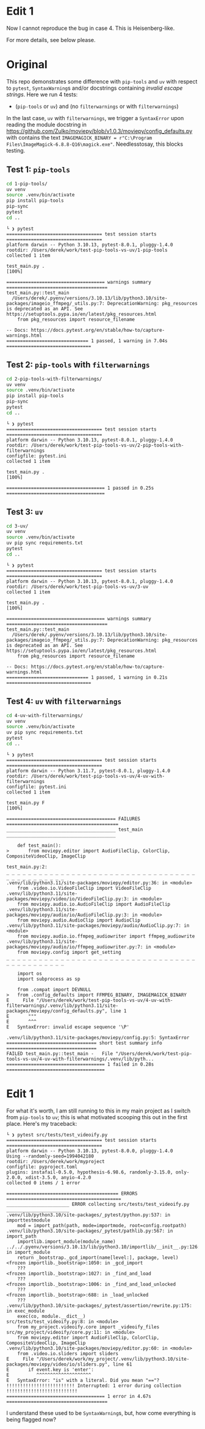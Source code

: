 # Edit 1

Now I cannot reproduce the bug in case 4. This is Heisenberg-like.

For more details, see below please.

# Original

This repo demonstrates some difference with `pip-tools` and `uv` with respect to
`pytest`, `SyntaxWarning`s and/or docstrings containing _invalid escape strings_. 
Here we run 4 tests:

- (`pip-tools` or `uv`) and (no `filterwarnings` or with `filterwarnings`)

In the last case, `uv` with `filterwarnings`, we trigger a `SyntaxError` upon
reading the module docstring in
https://github.com/Zulko/moviepy/blob/v1.0.3/moviepy/config_defaults.py with
contains the text
`IMAGEMAGICK_BINARY = r"C:\Program Files\ImageMagick-6.8.8-Q16\magick.exe"`.
Needlesstosay, this blocks testing.

## Test 1: `pip-tools`

```bash
cd 1-pip-tools/
uv venv
source .venv/bin/activate
pip install pip-tools
pip-sync
pytest
cd ..
```

```console
└ ❯ pytest
=================================== test session starts ===================================
platform darwin -- Python 3.10.13, pytest-8.0.1, pluggy-1.4.0
rootdir: /Users/derek/work/test-pip-tools-vs-uv/1-pip-tools
collected 1 item

test_main.py .                                                                      [100%]

==================================== warnings summary =====================================
test_main.py::test_main
  /Users/derek/.pyenv/versions/3.10.13/lib/python3.10/site-packages/imageio_ffmpeg/_utils.py:7: DeprecationWarning: pkg_resources is deprecated as an API. See https://setuptools.pypa.io/en/latest/pkg_resources.html
    from pkg_resources import resource_filename

-- Docs: https://docs.pytest.org/en/stable/how-to/capture-warnings.html
============================== 1 passed, 1 warning in 7.04s ===============================
```

## Test 2: `pip-tools` with `filterwarnings`

```bash
cd 2-pip-tools-with-filterwarnings/
uv venv
source .venv/bin/activate
pip install pip-tools
pip-sync
pytest
cd ..
```

```console
└ ❯ pytest
=================================== test session starts ===================================
platform darwin -- Python 3.10.13, pytest-8.0.1, pluggy-1.4.0
rootdir: /Users/derek/work/test-pip-tools-vs-uv/2-pip-tools-with-filterwarnings
configfile: pytest.ini
collected 1 item

test_main.py .                                                                      [100%]

==================================== 1 passed in 0.25s ====================================
```

## Test 3: `uv`

```bash
cd 3-uv/
uv venv
source .venv/bin/activate
uv pip sync requirements.txt
pytest
cd ..
```

```console
└ ❯ pytest
=================================== test session starts ===================================
platform darwin -- Python 3.10.13, pytest-8.0.1, pluggy-1.4.0
rootdir: /Users/derek/work/test-pip-tools-vs-uv/3-uv
collected 1 item

test_main.py .                                                                      [100%]

==================================== warnings summary =====================================
test_main.py::test_main
  /Users/derek/.pyenv/versions/3.10.13/lib/python3.10/site-packages/imageio_ffmpeg/_utils.py:7: DeprecationWarning: pkg_resources is deprecated as an API. See https://setuptools.pypa.io/en/latest/pkg_resources.html
    from pkg_resources import resource_filename

-- Docs: https://docs.pytest.org/en/stable/how-to/capture-warnings.html
============================== 1 passed, 1 warning in 0.21s ===============================
```

## Test 4: `uv` with `filterwarnings`

```bash
cd 4-uv-with-filterwarnings/
uv venv
source .venv/bin/activate
uv pip sync requirements.txt
pytest
cd ..
```

```console
└ ❯ pytest
=================================== test session starts ===================================
platform darwin -- Python 3.11.7, pytest-8.0.1, pluggy-1.4.0
rootdir: /Users/derek/work/test-pip-tools-vs-uv/4-uv-with-filterwarnings
configfile: pytest.ini
collected 1 item

test_main.py F                                                                      [100%]

======================================== FAILURES =========================================
________________________________________ test_main ________________________________________

    def test_main():
>       from moviepy.editor import AudioFileClip, ColorClip, CompositeVideoClip, ImageClip

test_main.py:2:
_ _ _ _ _ _ _ _ _ _ _ _ _ _ _ _ _ _ _ _ _ _ _ _ _ _ _ _ _ _ _ _ _ _ _ _ _ _ _ _ _ _ _ _ _ _
.venv/lib/python3.11/site-packages/moviepy/editor.py:36: in <module>
    from .video.io.VideoFileClip import VideoFileClip
.venv/lib/python3.11/site-packages/moviepy/video/io/VideoFileClip.py:3: in <module>
    from moviepy.audio.io.AudioFileClip import AudioFileClip
.venv/lib/python3.11/site-packages/moviepy/audio/io/AudioFileClip.py:3: in <module>
    from moviepy.audio.AudioClip import AudioClip
.venv/lib/python3.11/site-packages/moviepy/audio/AudioClip.py:7: in <module>
    from moviepy.audio.io.ffmpeg_audiowriter import ffmpeg_audiowrite
.venv/lib/python3.11/site-packages/moviepy/audio/io/ffmpeg_audiowriter.py:7: in <module>
    from moviepy.config import get_setting
_ _ _ _ _ _ _ _ _ _ _ _ _ _ _ _ _ _ _ _ _ _ _ _ _ _ _ _ _ _ _ _ _ _ _ _ _ _ _ _ _ _ _ _ _ _

    import os
    import subprocess as sp

    from .compat import DEVNULL
>   from .config_defaults import FFMPEG_BINARY, IMAGEMAGICK_BINARY
E     File "/Users/derek/work/test-pip-tools-vs-uv/4-uv-with-filterwarnings/.venv/lib/python3.11/site-packages/moviepy/config_defaults.py", line 1
E       """
E       ^^^
E   SyntaxError: invalid escape sequence '\P'

.venv/lib/python3.11/site-packages/moviepy/config.py:5: SyntaxError
================================= short test summary info =================================
FAILED test_main.py::test_main -   File "/Users/derek/work/test-pip-tools-vs-uv/4-uv-with-filterwarnings/.venv/lib/pyth...
==================================== 1 failed in 0.28s ====================================
```


# Edit 1

For what it's worth, I am still running to this in my main project as I switch from `pip-tools` to `uv`; this is what motivated scooping this out in the first place. Here's my traceback:

```console
└ ❯ pytest src/tests/test_videoify.py
=================================== test session starts ===================================
platform darwin -- Python 3.10.13, pytest-8.0.0, pluggy-1.4.0
Using --randomly-seed=1994042180
rootdir: /Users/derek/work/myproject
configfile: pyproject.toml
plugins: instafail-0.5.0, hypothesis-6.98.6, randomly-3.15.0, only-2.0.0, xdist-3.5.0, anyio-4.2.0
collected 0 items / 1 error

========================================= ERRORS ==========================================
_______________________ ERROR collecting src/tests/test_videoify.py _______________________
.venv/lib/python3.10/site-packages/_pytest/python.py:537: in importtestmodule
    mod = import_path(path, mode=importmode, root=config.rootpath)
.venv/lib/python3.10/site-packages/_pytest/pathlib.py:567: in import_path
    importlib.import_module(module_name)
../../.pyenv/versions/3.10.13/lib/python3.10/importlib/__init__.py:126: in import_module
    return _bootstrap._gcd_import(name[level:], package, level)
<frozen importlib._bootstrap>:1050: in _gcd_import
    ???
<frozen importlib._bootstrap>:1027: in _find_and_load
    ???
<frozen importlib._bootstrap>:1006: in _find_and_load_unlocked
    ???
<frozen importlib._bootstrap>:688: in _load_unlocked
    ???
.venv/lib/python3.10/site-packages/_pytest/assertion/rewrite.py:175: in exec_module
    exec(co, module.__dict__)
src/tests/test_videoify.py:8: in <module>
    from my_project.videoify.core import _videoify_files
src/my_project/videoify/core.py:11: in <module>
    from moviepy.editor import AudioFileClip, ColorClip, CompositeVideoClip, ImageClip
.venv/lib/python3.10/site-packages/moviepy/editor.py:60: in <module>
    from .video.io.sliders import sliders
E     File "/Users/derek/work/my_project/.venv/lib/python3.10/site-packages/moviepy/video/io/sliders.py", line 61
E       if event.key is 'enter':
E          ^^^^^^^^^^^^^^^^^^^^
E   SyntaxError: "is" with a literal. Did you mean "=="?
!!!!!!!!!!!!!!!!!!!!!!!!! Interrupted: 1 error during collection !!!!!!!!!!!!!!!!!!!!!!!!!!
==================================== 1 error in 4.67s =====================================
```

I understand these used to be `SyntaxWarning`s, but, how come everything is being flagged now?
